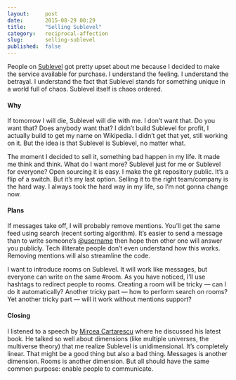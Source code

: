 ```yaml
---
layout:     post
date:       2015-08-29 00:29
title:      "Selling Sublevel"
category:   reciprocal-affection
slug:       selling-sublevel
published:  false
---
```


People on [Sublevel](https://sublevel.net/) got pretty upset about me because I decided to make the service available for purchase. I understand the feeling. I understand the betrayal. I understand the fact that Sublevel stands for something unique in a world full of chaos. Sublevel itself is chaos ordered.

#### Why

If tomorrow I will die, Sublevel will die with me. I don’t want that. Do you want that? Does anybody want that? I didn’t build Sublevel for profit, I actually build to get my name on Wikipedia. I didn’t get that yet, still working on it. But the idea is that Sublevel is Sublevel, no matter what.

The moment I decided to sell it, something bad happen in my life. It made me think and think. What do I want more? Sublevel just for me or Sublevel for everyone? Open sourcing it is easy. I make the git repository public. It’s a flip of a switch. But it’s my last option. Selling it to the right team/company is the hard way. I always took the hard way in my life, so I’m not gonna change now.

#### Plans

If messages take off, I will probably remove mentions. You’ll get the same feed using search (recent sorting algorithm). It’s easier to send a message than to write someone’s [@username](https://sublevel.net/username/) then hope then other one will answer you publicly. Tech illiterate people don’t even understand how this works. Removing mentions will also streamline the code.

I want to introduce rooms on Sublevel. It will work like messages, but everyone can write on the same #room. As you have noticed, I’ll use hashtags to redirect people to rooms. Creating a room will be tricky — can I do it automatically? Another tricky part — how to perform search on rooms? Yet another tricky part — will it work without mentions support?

#### Closing

I listened to a speech by [Mircea Cartarescu](https://en.wikipedia.org/wiki/Mircea_C%C4%83rt%C4%83rescu) where he discussed his latest book. He talked so well about dimensions (like multiple universes, the multiverse theory) that me realize Sublevel is unidimensional. It’s completely linear. That might be a good thing but also a bad thing. Messages is another dimension. Rooms is another dimension. But all should have the same common purpose: enable people to communicate.
